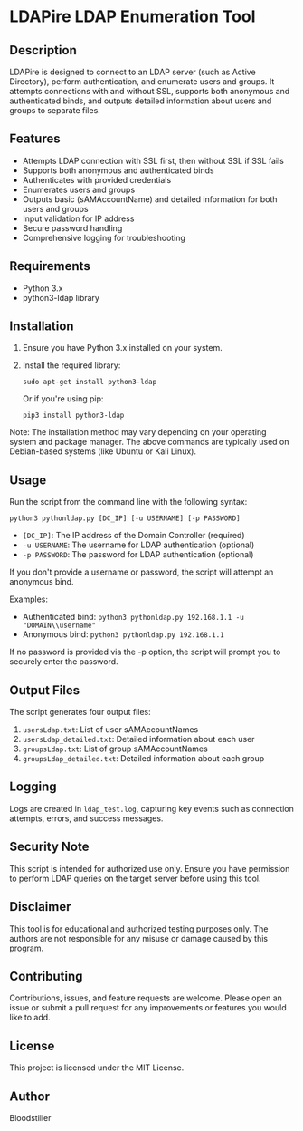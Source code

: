 # LDAPire LDAP Enumeration Tool

## Description

LDAPire is designed to connect to an LDAP server (such as Active Directory), perform authentication, and enumerate users and groups. It attempts connections with and without SSL, supports both anonymous and authenticated binds, and outputs detailed information about users and groups to separate files.

## Features

- Attempts LDAP connection with SSL first, then without SSL if SSL fails
- Supports both anonymous and authenticated binds
- Authenticates with provided credentials
- Enumerates users and groups
- Outputs basic (sAMAccountName) and detailed information for both users and groups
- Input validation for IP address
- Secure password handling
- Comprehensive logging for troubleshooting

## Requirements

- Python 3.x
- python3-ldap library

## Installation

1. Ensure you have Python 3.x installed on your system.
2. Install the required library:

   ```
   sudo apt-get install python3-ldap
   ```

   Or if you're using pip:

   ```
   pip3 install python3-ldap
   ```

Note: The installation method may vary depending on your operating system and package manager. The above commands are typically used on Debian-based systems (like Ubuntu or Kali Linux).

## Usage

Run the script from the command line with the following syntax:

```
python3 pythonldap.py [DC_IP] [-u USERNAME] [-p PASSWORD]
```

- `[DC_IP]`: The IP address of the Domain Controller (required)
- `-u USERNAME`: The username for LDAP authentication (optional)
- `-p PASSWORD`: The password for LDAP authentication (optional)

If you don't provide a username or password, the script will attempt an anonymous bind.

Examples:
- Authenticated bind: `python3 pythonldap.py 192.168.1.1 -u "DOMAIN\\username"`
- Anonymous bind: `python3 pythonldap.py 192.168.1.1`

If no password is provided via the -p option, the script will prompt you to securely enter the password.

## Output Files

The script generates four output files:

1. `usersLdap.txt`: List of user sAMAccountNames
2. `usersLdap_detailed.txt`: Detailed information about each user
3. `groupsLdap.txt`: List of group sAMAccountNames
4. `groupsLdap_detailed.txt`: Detailed information about each group

## Logging

Logs are created in `ldap_test.log`, capturing key events such as connection attempts, errors, and success messages.

## Security Note

This script is intended for authorized use only. Ensure you have permission to perform LDAP queries on the target server before using this tool.

## Disclaimer

This tool is for educational and authorized testing purposes only. The authors are not responsible for any misuse or damage caused by this program.

## Contributing

Contributions, issues, and feature requests are welcome. Please open an issue or submit a pull request for any improvements or features you would like to add.

## License

This project is licensed under the MIT License.

## Author

Bloodstiller
